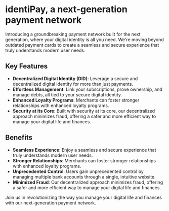 # identiPay, a next-generation payment network

Introducing a groundbreaking payment network built for the next generation, where your digital identity is all you need. We're moving beyond outdated payment cards to create a seamless and secure experience that truly understands modern user needs.

## Key Features

- **Decentralized Digital Identity (DID)**: Leverage a secure and decentralized digital identity for more than just payments.
- **Effortless Management**: Link your subscriptions, prove ownership, and manage debts, all tied to your secure digital identity.
- **Enhanced Loyalty Programs**: Merchants can foster stronger relationships with enhanced loyalty programs.
- **Security at its Core**: Built with security at its core, our decentralized approach minimizes fraud, offering a safer and more efficient way to manage your digital life and finances.

## Benefits

- **Seamless Experience**: Enjoy a seamless and secure experience that truly understands modern user needs.
- **Stronger Relationships**: Merchants can foster stronger relationships with enhanced loyalty programs.
- **Unprecedented Control**: Users gain unprecedented control by managing multiple bank accounts through a single, intuitive website.
- **Minimized Fraud**: Our decentralized approach minimizes fraud, offering a safer and more efficient way to manage your digital life and finances.

Join us in revolutionizing the way you manage your digital life and finances with our next-generation payment network.